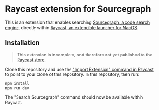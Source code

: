 # Raycast extension for Sourcegraph

This is an extension that enables searching [Sourcegraph, a code search engine](https://about.sourcegraph.com/code-search), directly within [Raycast, an extendible launcher for MacOS](https://www.raycast.com/).

## Installation

> This extension is incomplete, and therefore not yet published to the [Raycast store](https://www.raycast.com/store).

Clone this repository and use the ["Import Extension" command in Raycast](https://developers.raycast.com/basics/import-an-extension#import-the-extension) to point to your clone of this repository. In this repository, then run:

```sh
npm install
npm run dev
```

The "Search Sourcegraph" command should now be available within Raycast.
